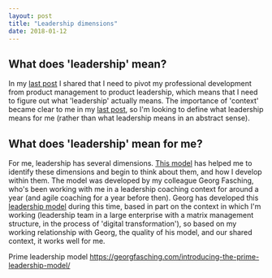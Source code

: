 ```yaml
---
layout: post
title: "Leadership dimensions"
date: 2018-01-12
---
```


## What does 'leadership' mean?

In my [last post](http://scottcolfer.com/2018/01/12/leadership.html) I shared that I need to pivot my professional development from product management to product leadership, which means that I need to figure out what 'leadership' actually means. The importance of 'context' became clear to me in my [last post](http://scottcolfer.com/2018/01/12/leadership.html), so I'm looking to define what leadership means for me (rather than what leadership means in an abstract sense).

## What does 'leadership' mean for me?

For me, leadership has several dimensions. [This model](https://georgfasching.com/introducing-the-prime-leadership-model/) has helped me to identify these dimensions and begin to think about them, and how I develop within them. The model was developed by my colleague Georg Fasching, who's been working with me in a leadership coaching context for around a year (and agile coaching for a year before then). Georg has developed this [leadership model](https://georgfasching.com/introducing-the-prime-leadership-model/) during this time, based in part on the context in which I'm working (leadership team in a large enterprise with a matrix management structure, in the process of 'digital transformation'), so based on my working relationship with Georg, the quality of his model, and our shared context, it works well for me.



Prime leadership model
https://georgfasching.com/introducing-the-prime-leadership-model/
